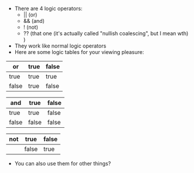 - There are 4 logic operators:
	- || (or)
	- && (and)
	- ! (not)
	- ?? (that one (it's actually called "nullish coalescing", but I mean wth) )
- They work like normal logic operators
- Here are some logic tables for your viewing pleasure:

| or | true | false |
| --- | --- | --- |
| true | true | true |
| false | true | false |

| and | true | false |
| --- | --- | --- |
| true | true | false |
| false | false | false |

| not | true | false |
| --- | --- | --- |
| | false | true |

- You can also use them for other things?

```js

```